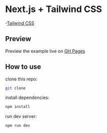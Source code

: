 # Next.js + Tailwind CSS 

-[Tailwind CSS](https://tailwindcss.com/) 

## Preview

Preview the example live on [GH Pages](http://madanbhandari.github.io/next-app)


## How to use

clone this repo:

```bash
git clone

```

install dependencies:

```bash
npm install

```

run dev server:

```bash
npm run dev

```
